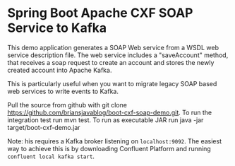 # Spring Boot Apache CXF SOAP Service to Kafka 


This demo application generates a SOAP Web service from a WSDL web service description file. 
The web service includes a "saveAccount" method, that receives a soap request to create an account and stores the newly created account into Apache Kafka.

This is particularly useful when you want to migrate legacy SOAP based web services to write events to Kafka. 

Pull the source from github with git clone https://github.com/briansjavablog/boot-cxf-soap-demo.git. 
To run the integration test run mvn test. To run as executable JAR run java -jar target/boot-cxf-demo.jar

Note: his requires a Kafka broker listening on `localhost:9092`. The easiest way to achieve this is by downloading Confluent Platform and running `confluent local kafka start`. 
